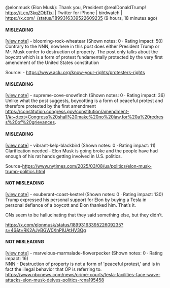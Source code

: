@elonmusk (Elon Musk): Thank you, President @realDonaldTrump! https://t.co/3kqZObTixi | Twitter for iPhone | birdwatch | https://x.com/_/status/1899316339522609235 (9 hours, 18 minutes ago)

#### MISLEADING

[[view note]](https://x.com/i/birdwatch/n/1899357524991840572) - blooming-rock-wheatear (Shown notes: 0 · Rating impact: 50)\
Contrary to the NNN, nowhere in this post does either President Trump or Mr. Musk confer to destruction of property. The post only talks about the boycott which is a form of protest fundamentally protected by the very first amendment of the United States constitution

Source: - https://www.aclu.org/know-your-rights/protesters-rights

#### MISLEADING

[[view note]](https://x.com/i/birdwatch/n/1899329108204777817) - supreme-cove-snowfinch (Shown notes: 0 · Rating impact: 36)\
Unlike what the post suggests, boycotting is a form of peaceful protest and therefore protected by the first amendment
https://constitution.congress.gov/constitution/amendment-1/#:~:text=Congress%20shall%20make%20no%20law,for%20a%20redress%20of%20grievances.

#### MISLEADING

[[view note]](https://x.com/i/birdwatch/n/1899336846930309575) - vibrant-kelp-blackbird (Shown notes: 0 · Rating impact: 11)\
Clarification needed - Elon Musk is going broke and the people have had enough of his rat hands getting involved in U.S. politics.

Source-https://www.nytimes.com/2025/03/08/us/politics/elon-musk-trump-politics.html

#### NOT MISLEADING

[[view note]](https://x.com/i/birdwatch/n/1899438056874058069) - exuberant-coast-kestrel (Shown notes: 0 · Rating impact: 130)\
Trump expressed his personal support for Elon by buying a Tesla in personal defiance of a boycott and Elon thanked him. That’s it.

CNs seem to be hallucinating that they said something else, but they didn’t.

https://x.com/elonmusk/status/1899316339522609235?s=46&t=RK2AJyBGW0XnPIUAtHV3Qg

#### NOT MISLEADING

[[view note]](https://x.com/i/birdwatch/n/1899334453198979351) - marvelous-marmalade-flowerpecker (Shown notes: 0 · Rating impact: 16)\
NNN - Destruction of property is not a form of 'peaceful protest,' and is in fact the illegal behavior that OP is referring to. 
https://www.nbcnews.com/news/crime-courts/tesla-facilities-face-wave-attacks-elon-musk-delves-politics-rcna195458
